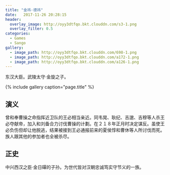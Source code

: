 ```yaml
---
title: "金祎·德祎"
date:   2017-11-26 20:28:15
header:
  overlay_image: http://oyy3dtfqo.bkt.clouddn.com/s3-1.png
  overlay_filter: 0.5
categories:
  - Games
  - Sango
gallery:
  - image_path: http://oyy3dtfqo.bkt.clouddn.com/698-1.png
  - image_path: http://oyy3dtfqo.bkt.clouddn.com/a172-1.png
  - image_path: http://oyy3dtfqo.bkt.clouddn.com/a126-1.png
---
```


东汉大臣。武陵太守·金旋之子。

{% include gallery caption="page.title" %}

## 演义

曾和奉曹操之命指挥近卫队的王必相当亲近。同韦晃、耿纪、吉邈、吉穆等人杀王必夺献帝，加入和刘备合力讨伐曹操的计劃。在２１８年正月时决定谋反。虽使王必负伤但却让他脱逃，结果被接到王必通报前来的夏侯惇和曹休等人所讨伐而死。族人跟其他的参加者也全被杀尽。

## 正史

中兴西汉之臣·金日磾的子孙。为世代皆对汉朝忠诚笃实守节义的一族。